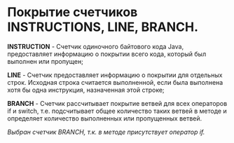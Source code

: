 # Покрытие счетчиков INSTRUCTIONS, LINE, BRANCH.

**INSTRUCTION** - Счетчик одиночного байтового кода Java, предоставляет информацию о покрытии всего кода, который был выполнен или пропущен; 

**LINE** - Счетчик предоставляет информацию о покрытии для отдельных строк. Исходная строка считается выполненной, если была выполнена хотя бы 
одна инструкция, назначенная этой строке;

**BRANCH** - Счетчик рассчитывает покрытие ветвей для всех операторов if и switch, т.е. подсчитывает общее количество таких ветвей в методе и определяет
количество выполненных или пропущенных ветвей.

*Выбран счетчик BRANCH, т.к. в методе присутствует оператор if.*
